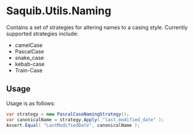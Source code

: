 # Saquib.Utils.Naming

Contains a set of strategies for altering names to a casing style. Currently supported strategies include:

- camelCase
- PascalCase
- snake_case
- kebab-case
- Train-Case

## Usage

Usage is as follows:

```csharp
var strategy = new PascalCaseNamingStrategy();
var canonicalName = strategy.Apply( "last_modified_date" );
Assert.Equal( "LastModifiedDate", canonicalName );
```
